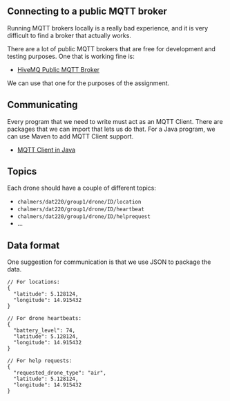 ## Connecting to a public MQTT broker
Running MQTT brokers locally is a really bad experience, and it is very difficult to find a broker that actually works.

There are a lot of public MQTT brokers that are free for development and testing purposes. One that is working fine is:

- [HiveMQ Public MQTT Broker](https://www.hivemq.com/public-mqtt-broker/)

We can use that one for the purposes of the assignment.

## Communicating
Every program that we need to write must act as an MQTT Client. There are packages that we can import that lets us do that. For a Java program, we can use Maven to add MQTT Client support.

- [MQTT Client in Java](https://www.baeldung.com/java-mqtt-client)

## Topics
Each drone should have a couple of different topics:

- `chalmers/dat220/group1/drone/ID/location`
- `chalmers/dat220/group1/drone/ID/heartbeat`
- `chalmers/dat220/group1/drone/ID/helprequest`
- ...

## Data format
One suggestion for communication is that we use JSON to package the data.

```
// For locations:
{
  "latitude": 5.128124,
  "longitude": 14.915432
}
```

```
// For drone heartbeats:
{
  "battery_level": 74,
  "latitude": 5.128124,
  "longitude": 14.915432
}
```

```
// For help requests:
{
  "requested_drone_type": "air",
  "latitude": 5.128124,
  "longitude": 14.915432
}
```
